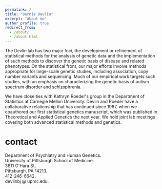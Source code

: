 ```yaml
---
permalink: /
title: "Bernie Devlin"
excerpt: "About me"
author_profile: true
redirect_from: 
  - /about/
  - /about.html
---
```


The Devlin lab has two major foci, the development or refinement of statistical methods for the analysis of genetic data and the implementation of such methods to discover the genetic basis of disease and related phenotypes. On the statistical front, our major efforts involve methods appropriate for large-scale genetic studies, including association, copy number variants and sequencing. Much of our empirical work targets such studies, with an emphasis on characterizing the genetic basis of autism spectrum disorder and schizophrenia.

We have close ties with Kathryn Roeder's group in the Department of Statistics at Carnegie Mellon University. Devlin and Roeder have a collaborative relationship that has continued since 1987, when we coauthored our first statistical genetics manuscript, which was published in Theoretical and Applied Genetics the next year. We hold joint lab meetings covering both advanced statistical methods and genetics.

# contact

Department of Psychiatry and Human Genetics.  
University of Pittsburgh School of Medicine.  
3811 O'Hara St.   
Pittsburgh, PA 14213.  
412-246-6642.  
devlinbj @ upmc.edu.  
